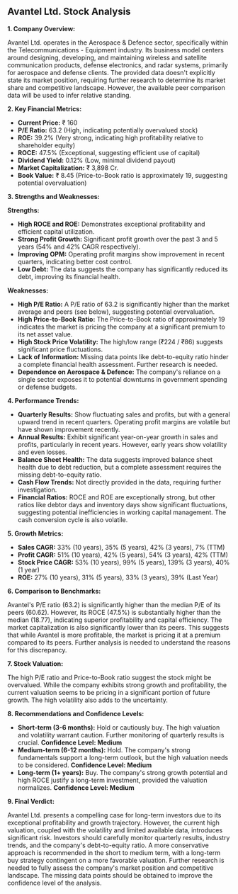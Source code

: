 ## Avantel Ltd. Stock Analysis

**1. Company Overview:**

Avantel Ltd. operates in the Aerospace & Defence sector, specifically within the Telecommunications - Equipment industry.  Its business model centers around designing, developing, and maintaining wireless and satellite communication products, defense electronics, and radar systems, primarily for aerospace and defense clients.  The provided data doesn't explicitly state its market position, requiring further research to determine its market share and competitive landscape.  However, the available peer comparison data will be used to infer relative standing.

**2. Key Financial Metrics:**

* **Current Price:** ₹ 160
* **P/E Ratio:** 63.2 (High, indicating potentially overvalued stock)
* **ROE:** 39.2% (Very strong, indicating high profitability relative to shareholder equity)
* **ROCE:** 47.5% (Exceptional, suggesting efficient use of capital)
* **Dividend Yield:** 0.12% (Low, minimal dividend payout)
* **Market Capitalization:** ₹ 3,898 Cr.
* **Book Value:** ₹ 8.45 (Price-to-Book ratio is approximately 19, suggesting potential overvaluation)


**3. Strengths and Weaknesses:**

**Strengths:**

* **High ROCE and ROE:**  Demonstrates exceptional profitability and efficient capital utilization.
* **Strong Profit Growth:**  Significant profit growth over the past 3 and 5 years (54% and 42% CAGR respectively).
* **Improving OPM:** Operating profit margins show improvement in recent quarters, indicating better cost control.
* **Low Debt:** The data suggests the company has significantly reduced its debt, improving its financial health.


**Weaknesses:**

* **High P/E Ratio:**  A P/E ratio of 63.2 is significantly higher than the market average and peers (see below), suggesting potential overvaluation.
* **High Price-to-Book Ratio:**  The Price-to-Book ratio of approximately 19 indicates the market is pricing the company at a significant premium to its net asset value.
* **High Stock Price Volatility:** The high/low range (₹224 / ₹86) suggests significant price fluctuations.
* **Lack of Information:**  Missing data points like debt-to-equity ratio hinder a complete financial health assessment.  Further research is needed.
* **Dependence on Aerospace & Defence:**  The company's reliance on a single sector exposes it to potential downturns in government spending or defense budgets.


**4. Performance Trends:**

* **Quarterly Results:** Show fluctuating sales and profits, but with a general upward trend in recent quarters.  Operating profit margins are volatile but have shown improvement recently.
* **Annual Results:**  Exhibit significant year-on-year growth in sales and profits, particularly in recent years.  However, early years show volatility and even losses.
* **Balance Sheet Health:**  The data suggests improved balance sheet health due to debt reduction, but a complete assessment requires the missing debt-to-equity ratio.
* **Cash Flow Trends:**  Not directly provided in the data, requiring further investigation.
* **Financial Ratios:**  ROCE and ROE are exceptionally strong, but other ratios like debtor days and inventory days show significant fluctuations, suggesting potential inefficiencies in working capital management.  The cash conversion cycle is also volatile.


**5. Growth Metrics:**

* **Sales CAGR:** 33% (10 years), 35% (5 years), 42% (3 years), 7% (TTM)
* **Profit CAGR:** 51% (10 years), 42% (5 years), 54% (3 years), 42% (TTM)
* **Stock Price CAGR:** 53% (10 years), 99% (5 years), 139% (3 years), 40% (1 year)
* **ROE:** 27% (10 years), 31% (5 years), 33% (3 years), 39% (Last Year)


**6. Comparison to Benchmarks:**

Avantel's P/E ratio (63.2) is significantly higher than the median P/E of its peers (60.62).  However, its ROCE (47.5%) is substantially higher than the median (18.77), indicating superior profitability and capital efficiency.  The market capitalization is also significantly lower than its peers.  This suggests that while Avantel is more profitable, the market is pricing it at a premium compared to its peers.  Further analysis is needed to understand the reasons for this discrepancy.


**7. Stock Valuation:**

The high P/E ratio and Price-to-Book ratio suggest the stock might be overvalued.  While the company exhibits strong growth and profitability, the current valuation seems to be pricing in a significant portion of future growth.  The high volatility also adds to the uncertainty.


**8. Recommendations and Confidence Levels:**

* **Short-term (3-6 months):** Hold or cautiously buy.  The high valuation and volatility warrant caution.  Further monitoring of quarterly results is crucial.  **Confidence Level: Medium**
* **Medium-term (6-12 months):** Hold.  The company's strong fundamentals support a long-term outlook, but the high valuation needs to be considered.  **Confidence Level: Medium**
* **Long-term (1+ years):** Buy.  The company's strong growth potential and high ROCE justify a long-term investment, provided the valuation normalizes.  **Confidence Level: Medium**


**9. Final Verdict:**

Avantel Ltd. presents a compelling case for long-term investors due to its exceptional profitability and growth trajectory. However, the current high valuation, coupled with the volatility and limited available data, introduces significant risk.  Investors should carefully monitor quarterly results, industry trends, and the company's debt-to-equity ratio.  A more conservative approach is recommended in the short to medium term, with a long-term buy strategy contingent on a more favorable valuation.  Further research is needed to fully assess the company's market position and competitive landscape.  The missing data points should be obtained to improve the confidence level of the analysis.
